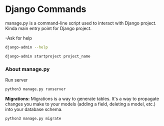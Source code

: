 # Django Commands

manage.py is a command-line script used to interact with Django project. Kinda main entry point for Django project.

-Ask for help

```bash
django-admin --help
```

```bash
django-admin startproject project_name
```


### About manage.py

Run server

```bash
python3 manage.py runserver
```

 **Migrations:** Migrations is a way to generate tables. It's a way to propagate changes you make to your models (adding a field, deleting a model, etc.) into your database schema.

```bash
python3 manage.py migrate
```


